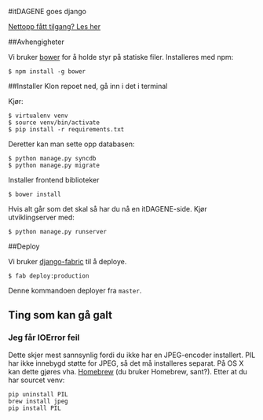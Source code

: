 #itDAGENE goes django

[Nettopp fått tilgang? Les her](https://github.com/itdagene-ntnu/itdagene/wiki/Erfaringskriv)

##Avhengigheter

Vi bruker [bower](http://bower.io) for å holde styr på statiske filer. Installeres med npm:

    $ npm install -g bower

##Installer
Klon repoet ned, gå inn i det i terminal

Kjør:

    $ virtualenv venv
    $ source venv/bin/activate
    $ pip install -r requirements.txt

Deretter kan man sette opp databasen:

    $ python manage.py syncdb
    $ python manage.py migrate
    
Installer frontend biblioteker
    
    $ bower install

Hvis alt går som det skal så har du nå en itDAGENE-side. Kjør utviklingserver med:

    $ python manage.py runserver

##Deploy

Vi bruker [django-fabric](http://github.com/mocco/django-fabric) til å deploye.


    $ fab deploy:production
    
Denne kommandoen deployer fra `master`.

## Ting som kan gå galt

### Jeg får IOError feil

Dette skjer mest sannsynlig fordi du ikke har en JPEG-encoder installert. PIL har ikke
innebygd støtte for JPEG, så det må installeres separat. På OS X kan dette gjøres vha.
[Homebrew](http://brew.sh/) (du bruker Homebrew, sant?). Etter at du har sourcet venv:

    pip uninstall PIL
    brew install jpeg
    pip install PIL
